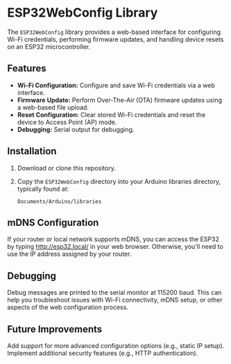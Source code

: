 # ESP32WebConfig Library

The `ESP32WebConfig` library provides a web-based interface for configuring Wi-Fi credentials, performing firmware updates, and handling device resets on an ESP32 microcontroller.

## Features

- **Wi-Fi Configuration:** Configure and save Wi-Fi credentials via a web interface.
- **Firmware Update:** Perform Over-The-Air (OTA) firmware updates using a web-based file upload.
- **Reset Configuration:** Clear stored Wi-Fi credentials and reset the device to Access Point (AP) mode.
- **Debugging:** Serial output for debugging.

## Installation

1. Download or clone this repository.
2. Copy the `ESP32WebConfig` directory into your Arduino libraries directory, typically found at:

   ```plaintext
   Documents/Arduino/libraries
## mDNS Configuration

If your router or local network supports mDNS, you can access the ESP32 by typing http://esp32.local/ in your web browser. Otherwise, you'll need to use the IP address assigned by your router.

## Debugging

Debug messages are printed to the serial monitor at 115200 baud. This can help you troubleshoot issues with Wi-Fi connectivity, mDNS setup, or other aspects of the web configuration process.

## Future Improvements

Add support for more advanced configuration options (e.g., static IP setup).
Implement additional security features (e.g., HTTP authentication).
